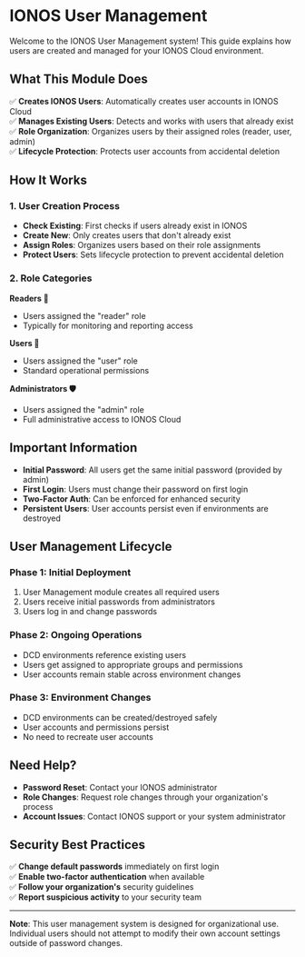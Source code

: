 # IONOS User Management

Welcome to the IONOS User Management system! This guide explains how users are created and managed for your IONOS Cloud environment.

## What This Module Does

✅ **Creates IONOS Users**: Automatically creates user accounts in IONOS Cloud  
✅ **Manages Existing Users**: Detects and works with users that already exist  
✅ **Role Organization**: Organizes users by their assigned roles (reader, user, admin)  
✅ **Lifecycle Protection**: Protects user accounts from accidental deletion  

## How It Works

### 1. User Creation Process
- **Check Existing**: First checks if users already exist in IONOS
- **Create New**: Only creates users that don't already exist
- **Assign Roles**: Organizes users based on their role assignments
- **Protect Users**: Sets lifecycle protection to prevent accidental deletion

### 2. Role Categories

**Readers 👀**
- Users assigned the "reader" role
- Typically for monitoring and reporting access

**Users 🔧**
- Users assigned the "user" role  
- Standard operational permissions

**Administrators 🛡️**
- Users assigned the "admin" role
- Full administrative access to IONOS Cloud

## Important Information

- **Initial Password**: All users get the same initial password (provided by admin)
- **First Login**: Users must change their password on first login
- **Two-Factor Auth**: Can be enforced for enhanced security
- **Persistent Users**: User accounts persist even if environments are destroyed

## User Management Lifecycle

### Phase 1: Initial Deployment
1. User Management module creates all required users
2. Users receive initial passwords from administrators
3. Users log in and change passwords

### Phase 2: Ongoing Operations
- DCD environments reference existing users
- Users get assigned to appropriate groups and permissions
- User accounts remain stable across environment changes

### Phase 3: Environment Changes
- DCD environments can be created/destroyed safely
- User accounts and permissions persist
- No need to recreate user accounts

## Need Help?

- **Password Reset**: Contact your IONOS administrator
- **Role Changes**: Request role changes through your organization's process
- **Account Issues**: Contact IONOS support or your system administrator

## Security Best Practices

✅ **Change default passwords** immediately on first login  
✅ **Enable two-factor authentication** when available  
✅ **Follow your organization's** security guidelines  
✅ **Report suspicious activity** to your security team  

---

**Note**: This user management system is designed for organizational use. Individual users should not attempt to modify their own account settings outside of password changes.